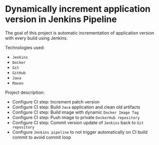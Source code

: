 # Dynamically increment application version in Jenkins Pipeline

The goal of this project is automatic incrementation of application version with every build using Jenkins.

Technologies used: 
- `Jenkins`
- `Docker`
- `Git`
- `GitHub`
- `Java`
- `Maven`
 
Project description:
- Configure CI step: Increment patch version
- Configure CI step: Build `Java` application and clean old artifacts
- Configure CI step: Build image with dynamic `Docker Image Tag`
- Configure CI step: Push image to private `DockerHub repository`
- Configure CI step: Commit version update of `Jenkins` back to `Git repository`
- Configure `Jenkins pipeline` to not trigger automatically on CI build commit to avoid commit loop

